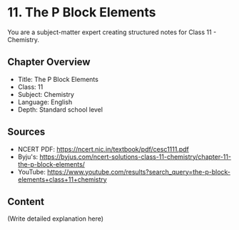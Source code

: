 # 11. The P Block Elements

You are a subject-matter expert creating structured notes for Class 11 - Chemistry.

## Chapter Overview
- Title: The P Block Elements
- Class: 11
- Subject: Chemistry
- Language: English
- Depth: Standard school level

## Sources
- NCERT PDF: https://ncert.nic.in/textbook/pdf/cesc1111.pdf
- Byju's: https://byjus.com/ncert-solutions-class-11-chemistry/chapter-11-the-p-block-elements/
- YouTube: https://www.youtube.com/results?search_query=the-p-block-elements+class+11+chemistry

## Content
(Write detailed explanation here)
